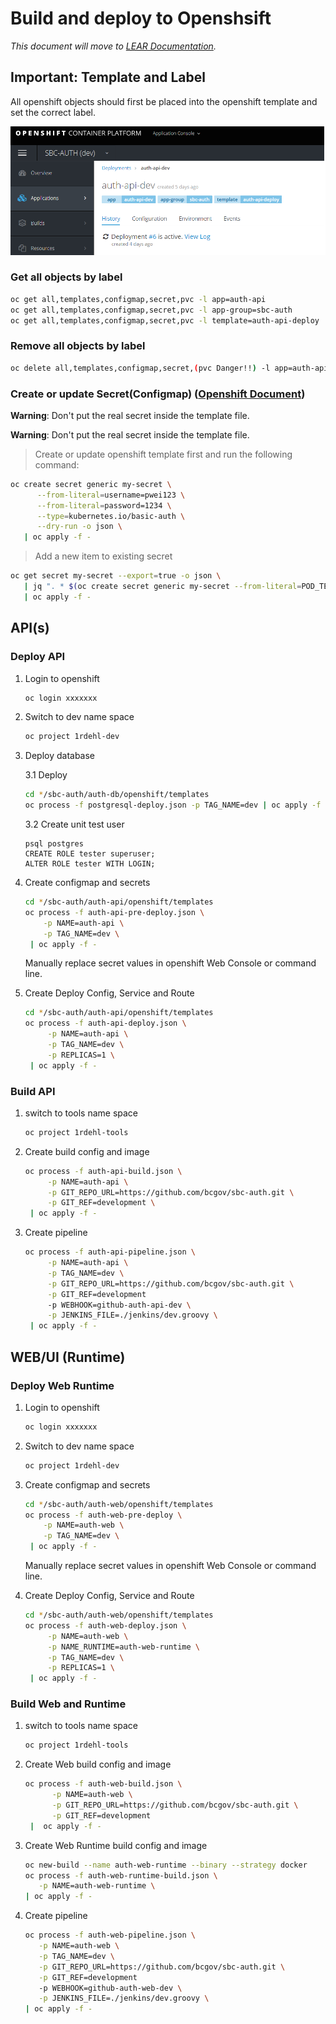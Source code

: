 # Build and deploy to Openshsift

_This document will move to [LEAR Documentation](https://bcgov.github.io/lear/)._

## Important: Template and Label

All openshift objects should first be placed into the openshift template and set the correct label.

![Label](img/dc_label.png)

### Get all objects by label

```sh
oc get all,templates,configmap,secret,pvc -l app=auth-api
oc get all,templates,configmap,secret,pvc -l app-group=sbc-auth
oc get all,templates,configmap,secret,pvc -l template=auth-api-deploy
```

### Remove all objects by label

```sh
oc delete all,templates,configmap,secret,(pvc Danger!!) -l app=auth-api
```

### Create or update Secret(Configmap) ([Openshift Document](https://docs.openshift.com/container-platform/3.11/dev_guide/builds/build_inputs.html#using-secrets-during-build))

**Warning**: Don't put the real secret inside the template file.

**Warning**: Don't put the real secret inside the template file.

> Create or update openshift template first and run the following command:

```sh
oc create secret generic my-secret \
      --from-literal=username=pwei123 \
      --from-literal=password=1234 \
      --type=kubernetes.io/basic-auth \
      --dry-run -o json \
   | oc apply -f -
```

> Add a new item to existing secret

```sh
oc get secret my-secret --export=true -o json \
   | jq ". * $(oc create secret generic my-secret --from-literal=POD_TESTING=true --type=kubernetes.io/basic-auth --dry-run -o json)" \
   | oc apply -f -
```

## API(s)

### Deploy API

1. Login to openshift

   ```sh
   oc login xxxxxxx
   ```

2. Switch to dev name space

   ```sh
   oc project 1rdehl-dev
   ```

3. Deploy database

   3.1 Deploy

   ```sh
   cd */sbc-auth/auth-db/openshift/templates
   oc process -f postgresql-deploy.json -p TAG_NAME=dev | oc apply -f -
   ```

   3.2 Create unit test user

   ```posgresql pod terminal
   psql postgres
   CREATE ROLE tester superuser;
   ALTER ROLE tester WITH LOGIN;
   ```

4. Create configmap and secrets

   ```sh
   cd */sbc-auth/auth-api/openshift/templates
   oc process -f auth-api-pre-deploy.json \
       -p NAME=auth-api \
       -p TAG_NAME=dev \
    | oc apply -f -
   ```

   Manually replace secret values in openshift Web Console or command line.

5. Create Deploy Config, Service and Route

   ```sh
   cd */sbc-auth/auth-api/openshift/templates
   oc process -f auth-api-deploy.json \
        -p NAME=auth-api \
        -p TAG_NAME=dev \
        -p REPLICAS=1 \
    | oc apply -f -
   ```

### Build API

1. switch to tools name space

   ```sh
   oc project 1rdehl-tools
   ```

2. Create build config and image

   ```sh
   oc process -f auth-api-build.json \
        -p NAME=auth-api \
        -p GIT_REPO_URL=https://github.com/bcgov/sbc-auth.git \
        -p GIT_REF=development \
    | oc apply -f -
   ```

3. Create pipeline

   ```sh
   oc process -f auth-api-pipeline.json \
        -p NAME=auth-api \
        -p TAG_NAME=dev \
        -p GIT_REPO_URL=https://github.com/bcgov/sbc-auth.git \
        -p GIT_REF=development
        -p WEBHOOK=github-auth-api-dev \
        -p JENKINS_FILE=./jenkins/dev.groovy \
    | oc apply -f -
   ```

## WEB/UI (Runtime)

### Deploy Web Runtime

1. Login to openshift

   ```sh
   oc login xxxxxxx
   ```

2. Switch to dev name space

   ```sh
   oc project 1rdehl-dev
   ```

3. Create configmap and secrets

   ```sh
   cd */sbc-auth/auth-web/openshift/templates
   oc process -f auth-web-pre-deploy \
       -p NAME=auth-web \
       -p TAG_NAME=dev \
    | oc apply -f -
   ```

   Manually replace secret values in openshift Web Console or command line.

4. Create Deploy Config, Service and Route

   ```sh
   cd */sbc-auth/auth-web/openshift/templates
   oc process -f auth-web-deploy.json \
        -p NAME=auth-web \
        -p NAME_RUNTIME=auth-web-runtime \
        -p TAG_NAME=dev \
        -p REPLICAS=1 \
    | oc apply -f -
   ```

### Build Web and Runtime

1. switch to tools name space

   ```sh
   oc project 1rdehl-tools
   ```

2. Create Web build config and image

   ```sh
   oc process -f auth-web-build.json \
         -p NAME=auth-web \
         -p GIT_REPO_URL=https://github.com/bcgov/sbc-auth.git \
         -p GIT_REF=development
    |  oc apply -f -
   ```

3. Create Web Runtime build config and image

   ```sh
   oc new-build --name auth-web-runtime --binary --strategy docker
   oc process -f auth-web-runtime-build.json \
      -p NAME=auth-web-runtime \
   | oc apply -f -
   ```

4. Create pipeline

   ```sh
   oc process -f auth-web-pipeline.json \
      -p NAME=auth-web \
      -p TAG_NAME=dev \
      -p GIT_REPO_URL=https://github.com/bcgov/sbc-auth.git \
      -p GIT_REF=development
      -p WEBHOOK=github-auth-web-dev \
      -p JENKINS_FILE=./jenkins/dev.groovy \
   | oc apply -f -
   ```
